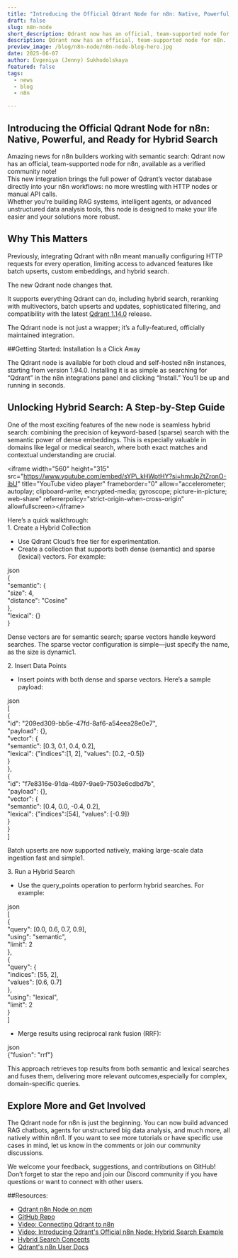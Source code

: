 ```yaml
---
title: "​​Introducing the Official Qdrant Node for n8n: Native, Powerful, and Ready for Hybrid Search" 
draft: false
slug: n8n-node
short_description: Qdrant now has an official, team-supported node for n8n.
description: Qdrant now has an official, team-supported node for n8n.
preview_image: /blog/n8n-node/n8n-node-blog-hero.jpg
date: 2025-06-07
author: Evgeniya (Jenny) Sukhodolskaya 
featured: false
tags:
  - news
  - blog
  - n8n

---
```


## ​​Introducing the Official Qdrant Node for n8n: Native, Powerful, and Ready for Hybrid Search 

Amazing news for n8n builders working with semantic search: Qdrant now has an official, team-supported node for n8n, available as a verified community note!   
This new integration brings the full power of Qdrant’s vector database directly into your n8n workflows: no more wrestling with HTTP nodes or manual API calls.   
Whether you’re building RAG systems, intelligent agents, or advanced unstructured data analysis tools, this node is designed to make your life easier and your solutions more robust.

## Why This Matters

Previously, integrating Qdrant with n8n meant manually configuring HTTP requests for every operation, limiting access to advanced features like batch upserts, custom embeddings, and hybrid search. 

The new Qdrant node changes that. 

It supports everything Qdrant can do, including hybrid search, reranking with multivectors, batch upserts and updates, sophisticated filtering, and compatibility with the latest [Qdrant 1.14.0](https://qdrant.tech/blog/qdrant-1.14.x/) release.

The Qdrant node is not just a wrapper; it’s a fully-featured, officially maintained integration. 

##Getting Started: Installation Is a Click Away

The Qdrant node is available for both cloud and self-hosted n8n instances, starting from version 1.94.0. Installing it is as simple as searching for “Qdrant” in the n8n integrations panel and clicking “Install.” You’ll be up and running in seconds.  

## Unlocking Hybrid Search: A Step-by-Step Guide 

One of the most exciting features of the new node is seamless hybrid search: combining the precision of keyword-based (sparse) search with the semantic power of dense embeddings. This is especially valuable in domains like legal or medical search, where both exact matches and contextual understanding are crucial.

\<iframe width="560" height="315" src="https://www.youtube.com/embed/sYP\_kHWptHY?si=hmrJpZtZronO-ibU" title="YouTube video player" frameborder="0" allow="accelerometer; autoplay; clipboard-write; encrypted-media; gyroscope; picture-in-picture; web-share" referrerpolicy="strict-origin-when-cross-origin" allowfullscreen\>\</iframe\>

Here’s a quick walkthrough:  
1\. Create a Hybrid Collection

* Use Qdrant Cloud’s free tier for experimentation.  
* Create a collection that supports both dense (semantic) and sparse (lexical) vectors. For example:

json  
{  
  "semantic": {  
    "size": 4,  
    "distance": "Cosine"  
  },  
  "lexical": {}  
}

Dense vectors are for semantic search; sparse vectors handle keyword searches. The sparse vector configuration is simple—just specify the name, as the size is dynamic1.

2\. Insert Data Points

* Insert points with both dense and sparse vectors. Here’s a sample payload:

json  
\[  
  {  
    "id": "209ed309-bb5e-47fd-8af6-a54eea28e0e7",  
    "payload": {},  
    "vector": {  
      "semantic": \[0.3, 0.1, 0.4, 0.2\],  
      "lexical": {"indices":\[1, 2\], "values": \[0.2, \-0.5\]}  
    }  
  },  
  {  
    "id": "f7e8316e-91da-4b97-9ae9-7503e6cdbd7b",  
    "payload": {},  
    "vector": {  
      "semantic": \[0.4, 0.0, \-0.4, 0.2\],  
      "lexical": {"indices":\[54\], "values": \[\-0.9\]}  
    }  
  }  
\]

Batch upserts are now supported natively, making large-scale data ingestion fast and simple1.

3\. Run a Hybrid Search

* Use the query\_points operation to perform hybrid searches. For example:

json  
\[  
  {  
    "query": \[0.0, 0.6, 0.7, 0.9\],  
    "using": "semantic",  
    "limit": 2  
  },  
  {  
    "query": {  
      "indices": \[55, 2\],  
      "values": \[0.6, 0.7\]  
    },  
    "using": "lexical",  
    "limit": 2  
  }  
\]

* Merge results using reciprocal rank fusion (RRF):

json  
{"fusion": "rrf"}

This approach retrieves top results from both semantic and lexical searches and fuses them, delivering more relevant outcomes,especially for complex, domain-specific queries.

## Explore More and Get Involved

The Qdrant node for n8n is just the beginning. You can now build advanced RAG chatbots, agents for unstructured big data analysis, and much more, all natively within n8n1. If you want to see more tutorials or have specific use cases in mind, let us know in the comments or join our community discussions.

We welcome your feedback, suggestions, and contributions on GitHub\! Don’t forget to star the repo and join our Discord community if you have questions or want to connect with other users.

##Resources:

* [Qdrant n8n Node on npm](https://www.npmjs.com/package/n8n-nodes-qdrant)  
* [GitHub Repo](https://github.com/qdrant/n8n-nodes-qdrant)  
* [Video: Connecting Qdrant to n8n](https://youtu.be/fYMGpXyAsfQ?feature=shared&t=194)  
* [Video: Introducing Qdrant's Official n8n Node: Hybrid Search Example](https://www.youtube.com/watch?v=sYP_kHWptHY)
* [Hybrid Search Concepts](https://qdrant.tech/documentation/concepts/search/)
* [Qdrant's n8n User Docs](https://qdrant.tech/documentation/platforms/n8n/)